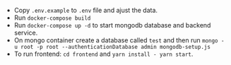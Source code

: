 - Copy `.env.example` to `.env` file and ajust the data.
- Run `docker-compose build`
- Run `docker-compose up -d` to start mongodb database and backend service.
- On mongo container create a database called `test` and then run `mongo -u root -p root --authenticationDatabase admin mongodb-setup.js`
- To run frontend: `cd frontend` and `yarn install - yarn start`.
